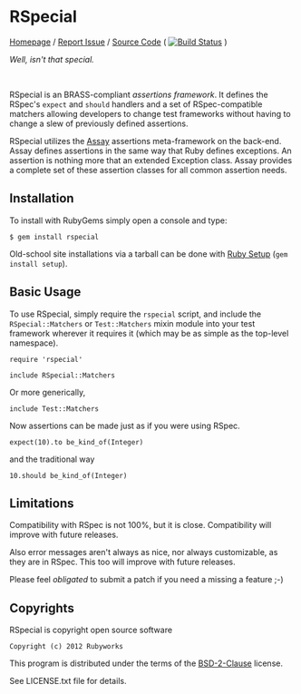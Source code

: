 # RSpecial

[Homepage](http://rubyworks.github.com/rspecial) /
[Report Issue](http://github.com/rubyworks/rspecial/issues) /
[Source Code](http://github.com/rubyworks/rspecial)
( [![Build Status](https://secure.travis-ci.org/rubyworks/rspecial.png)](http://travis-ci.org/rubyworks/rspecial) )

_Well, isn't that special._

<br/>

RSpecial is an BRASS-compliant *assertions framework*. It defines
the RSpec's `expect` and `should` handlers and a set of RSpec-compatible matchers
allowing developers to change test frameworks without having to change
a slew of previously defined assertions.

RSpecial utilizes the [Assay](http://rubyworks.github.com/assay)
assertions meta-framework on the back-end. Assay defines assertions
in the same way that Ruby defines exceptions. An assertion is nothing
more that an extended Exception class. Assay provides a complete set
of these assertion classes for all common assertion needs.


## Installation

To install with RubyGems simply open a console and type:

    $ gem install rspecial

Old-school site installations via a tarball can be done with [Ruby Setup](http://rubyworks.github.com/setup)
(`gem install setup`).


## Basic Usage

To use RSpecial, simply require the `rspecial` script, and include the `RSpecial::Matchers`
or `Test::Matchers` mixin module into your test framework wherever it requires
it (which may be as simple as the top-level namespace).

    require 'rspecial'

    include RSpecial::Matchers

Or more generically,

    include Test::Matchers

Now assertions can be made just as if you were using RSpec.

    expect(10).to be_kind_of(Integer)
    
and the traditional way

    10.should be_kind_of(Integer)


## Limitations

Compatibility with RSpec is not 100%, but it is close. Compatibility will improve
with future releases.

Also error messages aren't always as nice, nor always customizable, as they are in RSpec.
This too will improve with future releases.

Please feel _obligated_ to submit a patch if you need a missing a feature ;-)


## Copyrights

RSpecial is copyright open source software 

    Copyright (c) 2012 Rubyworks

This program is distributed under the terms of the [BSD-2-Clause](http://spdx.org/licenses/BSD-2-Clause) license.

See LICENSE.txt file for details.
